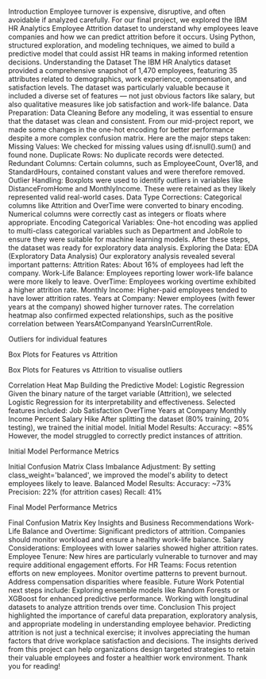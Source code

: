 Introduction
Employee turnover is expensive, disruptive, and often avoidable if analyzed carefully. For our final project, we explored the IBM HR Analytics Employee Attrition dataset to understand why employees leave companies and how we can predict attrition before it occurs. Using Python, structured exploration, and modeling techniques, we aimed to build a predictive model that could assist HR teams in making informed retention decisions.
Understanding the Dataset
The IBM HR Analytics dataset provided a comprehensive snapshot of 1,470 employees, featuring 35 attributes related to demographics, work experience, compensation, and satisfaction levels.
The dataset was particularly valuable because it included a diverse set of features — not just obvious factors like salary, but also qualitative measures like job satisfaction and work-life balance.
Data Preparation: Data Cleaning
Before any modeling, it was essential to ensure that the dataset was clean and consistent. From our mid-project report, we made some changes in the one-hot encoding for better performance despite a more complex confusion matrix. Here are the major steps taken:
Missing Values: We checked for missing values using df.isnull().sum() and found none.
Duplicate Rows: No duplicate records were detected.
Redundant Columns: Certain columns, such as EmployeeCount, Over18, and StandardHours, contained constant values and were therefore removed.
Outlier Handling: Boxplots were used to identify outliers in variables like DistanceFromHome and MonthlyIncome. These were retained as they likely represented valid real-world cases.
Data Type Corrections: Categorical columns like Attrition and OverTime were converted to binary encoding. Numerical columns were correctly cast as integers or floats where appropriate.
Encoding Categorical Variables: One-hot encoding was applied to multi-class categorical variables such as Department and JobRole to ensure they were suitable for machine learning models.
After these steps, the dataset was ready for exploratory data analysis.
Exploring the Data: EDA (Exploratory Data Analysis)
Our exploratory analysis revealed several important patterns:
Attrition Rates: About 16% of employees had left the company.
Work-Life Balance: Employees reporting lower work-life balance were more likely to leave.
OverTime: Employees working overtime exhibited a higher attrition rate.
Monthly Income: Higher-paid employees tended to have lower attrition rates.
Years at Company: Newer employees (with fewer years at the company) showed higher turnover rates.
The correlation heatmap also confirmed expected relationships, such as the positive correlation between YearsAtCompanyand YearsInCurrentRole.

Outliers for individual features


Box Plots for Features vs Attrition

Box Plots for Features vs Attrition to visualise outliers

Correlation Heat Map
Building the Predictive Model: Logistic Regression
Given the binary nature of the target variable (Attrition), we selected Logistic Regression for its interpretability and effectiveness.
Selected features included:
Job Satisfaction
OverTime
Years at Company
Monthly Income
Percent Salary Hike
After splitting the dataset (80% training, 20% testing), we trained the initial model.
Initial Model Results:
Accuracy: ~85%
However, the model struggled to correctly predict instances of attrition.

Initial Model Performance Metrics

Initial Confusion Matrix
Class Imbalance Adjustment: By setting class_weight='balanced', we improved the model's ability to detect employees likely to leave.
Balanced Model Results:
Accuracy: ~73%
Precision: 22% (for attrition cases)
Recall: 41%

Final Model Performance Metrics

Final Confusion Matrix
Key Insights and Business Recommendations
Work-Life Balance and Overtime: Significant predictors of attrition. Companies should monitor workload and ensure a healthy work-life balance.
Salary Considerations: Employees with lower salaries showed higher attrition rates.
Employee Tenure: New hires are particularly vulnerable to turnover and may require additional engagement efforts.
For HR Teams:
Focus retention efforts on new employees.
Monitor overtime patterns to prevent burnout.
Address compensation disparities where feasible.
Future Work
Potential next steps include:
Exploring ensemble models like Random Forests or XGBoost for enhanced predictive performance.
Working with longitudinal datasets to analyze attrition trends over time.
Conclusion
This project highlighted the importance of careful data preparation, exploratory analysis, and appropriate modeling in understanding employee behavior. Predicting attrition is not just a technical exercise; it involves appreciating the human factors that drive workplace satisfaction and decisions.
The insights derived from this project can help organizations design targeted strategies to retain their valuable employees and foster a healthier work environment.
Thank you for reading!
